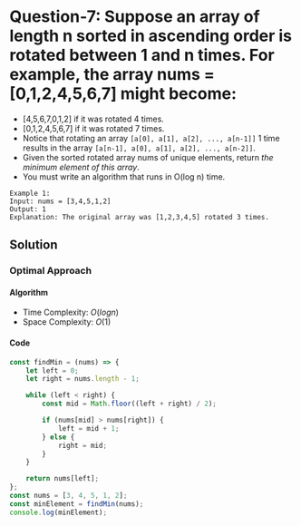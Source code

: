 # Question-7: Suppose an array of length n sorted in ascending order is rotated between 1 and n times. For example, the array nums = [0,1,2,4,5,6,7] might become:


- [4,5,6,7,0,1,2] if it was rotated 4 times.
- [0,1,2,4,5,6,7] if it was rotated 7 times.
- Notice that rotating an array `[a[0], a[1], a[2], ..., a[n-1]]` 1 time results in the array `[a[n-1], a[0], a[1], a[2], ..., a[n-2]]`.
- Given the sorted rotated array nums of unique elements, return *the minimum element of this array*.
- You must write an algorithm that runs in O(log n) time.


```
Example 1:
Input: nums = [3,4,5,1,2]
Output: 1
Explanation: The original array was [1,2,3,4,5] rotated 3 times.
```


## Solution


### Optimal Approach


#### Algorithm


- Time Complexity: $O(logn)$
- Space Complexity: $O(1)$


#### Code


```javascript
const findMin = (nums) => {
    let left = 0;
    let right = nums.length - 1;

    while (left < right) {
        const mid = Math.floor((left + right) / 2);

        if (nums[mid] > nums[right]) {
            left = mid + 1;
        } else {
            right = mid;
        }
    }

    return nums[left];
};
const nums = [3, 4, 5, 1, 2];
const minElement = findMin(nums);
console.log(minElement);
```